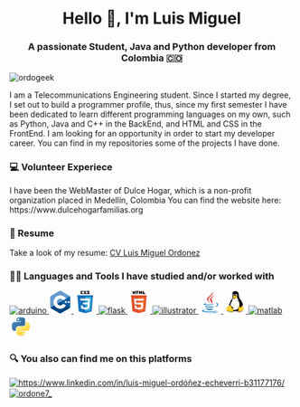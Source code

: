 <h1 align="center">Hello 👋, I'm Luis Miguel</h1>
<h3 align="center">A passionate Student, Java and Python developer from Colombia 🇨🇴</h3>

<p align="left"> <img src="https://komarev.com/ghpvc/?username=ordogeek&label=Profile%20views&color=0e75b6&style=flat" alt="ordogeek" /> </p>

<p align="left">I am a Telecommunications Engineering student. Since I started my degree, I set out to build a programmer profile, thus, since my first semester I have been dedicated to learn different programming languages on my own, such as Python, Java and C++ in the BackEnd, and HTML and CSS in the FrontEnd. I am looking for an opportunity in order to start my developer career. You can find in my repositories some of the projects I have done.</p>

<h3>💻 Volunteer Experiece</h3>
I have been the WebMaster of Dulce Hogar, which is a non-profit organization placed in Medellín, Colombia
You can find the website here: https://www.dulcehogarfamilias.org

<h3>📄 Resume</h3>

 Take a look of my resume: [CV Luis Miguel Ordonez](https://drive.google.com/file/d/1wPBnZ4fMH4DIl6kUQlo1c6Zh_9mUhZXf/view?usp=drive_link)

<h3 align="left"> 👨‍💻 Languages and Tools I have studied and/or worked with</h3>
<p align="left"> <a href="https://www.arduino.cc/" target="_blank" rel="noreferrer"> <img src="https://cdn.worldvectorlogo.com/logos/arduino-1.svg" alt="arduino" width="40" height="40"/> </a> <a href="https://www.w3schools.com/cpp/" target="_blank" rel="noreferrer"> <img src="https://raw.githubusercontent.com/devicons/devicon/master/icons/cplusplus/cplusplus-original.svg" alt="cplusplus" width="40" height="40"/> </a> <a href="https://www.w3schools.com/css/" target="_blank" rel="noreferrer"> <img src="https://raw.githubusercontent.com/devicons/devicon/master/icons/css3/css3-original-wordmark.svg" alt="css3" width="40" height="40"/> </a> <a href="https://flask.palletsprojects.com/" target="_blank" rel="noreferrer"> <img src="https://www.vectorlogo.zone/logos/pocoo_flask/pocoo_flask-icon.svg" alt="flask" width="40" height="40"/> </a> <a href="https://www.w3.org/html/" target="_blank" rel="noreferrer"> <img src="https://raw.githubusercontent.com/devicons/devicon/master/icons/html5/html5-original-wordmark.svg" alt="html5" width="40" height="40"/> </a> <a href="https://www.adobe.com/in/products/illustrator.html" target="_blank" rel="noreferrer"> <img src="https://www.vectorlogo.zone/logos/adobe_illustrator/adobe_illustrator-icon.svg" alt="illustrator" width="40" height="40"/> </a> <a href="https://www.java.com" target="_blank" rel="noreferrer"> <img src="https://raw.githubusercontent.com/devicons/devicon/master/icons/java/java-original.svg" alt="java" width="40" height="40"/> </a> <a href="https://www.linux.org/" target="_blank" rel="noreferrer"> <img src="https://raw.githubusercontent.com/devicons/devicon/master/icons/linux/linux-original.svg" alt="linux" width="40" height="40"/> </a> <a href="https://www.mathworks.com/" target="_blank" rel="noreferrer"> <img src="https://upload.wikimedia.org/wikipedia/commons/2/21/Matlab_Logo.png" alt="matlab" width="40" height="40"/> </a> <a href="https://www.python.org" target="_blank" rel="noreferrer"> <img src="https://raw.githubusercontent.com/devicons/devicon/master/icons/python/python-original.svg" alt="python" width="40" height="40"/> </a> </p>

<h3 align="left">🔍 You also can find me on this platforms</h3>
<p align="left">
<a href="https://linkedin.com/in/https://www.linkedin.com/in/luis-miguel-ordóñez-echeverri-b31177176/" target="blank"><img align="center" src="https://raw.githubusercontent.com/rahuldkjain/github-profile-readme-generator/master/src/images/icons/Social/linked-in-alt.svg" alt="https://www.linkedin.com/in/luis-miguel-ordóñez-echeverri-b31177176/" height="30" width="40" /></a>
<a href="https://instagram.com/ordone7_" target="blank"><img align="center" src="https://raw.githubusercontent.com/rahuldkjain/github-profile-readme-generator/master/src/images/icons/Social/instagram.svg" alt="ordone7_" height="30" width="40" /></a>
</p>

